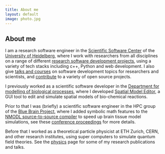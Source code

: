 ```yaml
---
title: About me
layout: default
image: photo.jpg
---
```


## About me

I am a research software engineer in the
[Scientific Software Center](https://ssc.iwr.uni-heidelberg.de)
of the
[University of Heidelberg](https://www.uni-heidelberg.de/en),
where I work with researchers from all disciplines on a range of different [research software development projects](projects.html),
using a variety of tech stacks including c++, Python and web development.
I also give [talks and courses](teaching.html) on software development topics
for researchers and scientists, and [contribute](open-source.html) to a variety of open source projects.

I previously worked as a scientific software developer in the
[Department for modelling of biological processes](https://www.cos.uni-heidelberg.de/en/research-groups/modelling-of-biological-processes),
where I developed
[Spatial Model Editor](https://spatial-model-editor.github.io/),
a GUI tool to edit and simulate spatial models of bio-chemical reactions.

Prior to that I was (briefly) a scientific software engineer in the HPC group
of the
[Blue Brain Project](https://bluebrain.epfl.ch/),
where I added symbolic math features to the
[NMODL source-to-source compiler](https://github.com/BlueBrain/nmodl)
to speed up brain tissue model simulations, see these
[conference proceedings](https://arxiv.org/pdf/1905.02241.pdf)
for more details.

Before that I worked as a theoretical particle physicist at ETH Zurich, CERN,
and other research institutes, using super computers to simulate quantum field
theories.
See the [physics](physics.html) page for some of my research publications and talks.
